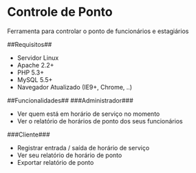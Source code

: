 Controle de Ponto
==============

Ferramenta para controlar o ponto de funcionários e estagiários

##Requisitos##
* Servidor Linux
* Apache 2.2+
* PHP 5.3+
* MySQL 5.5+
* Navegador Atualizado (IE9+, Chrome, ..)

##Funcionalidades##
###Administrador###
* Ver quem está em horário de serviço no momento
* Ver o relatório de horários de ponto dos seus funcionários

###Cliente###
* Registrar entrada / saída de horário de serviço
* Ver seu relatório de horário de ponto
* Exportar relatório de ponto
